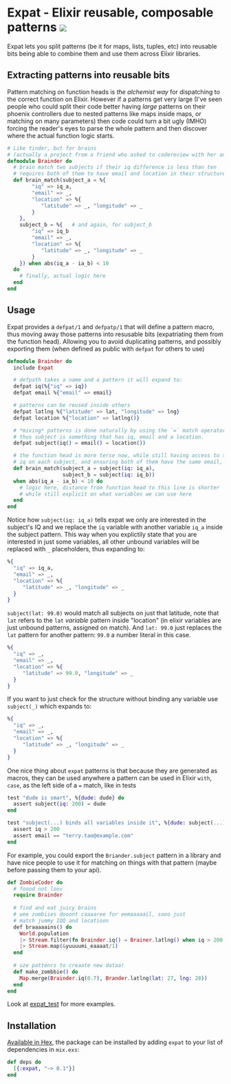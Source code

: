 # Expat - Elixir reusable, composable patterns <a href="https://travis-ci.org/vic/expat"><img src="https://travis-ci.org/vic/expat.svg"></a>

Expat lets you split patterns (be it for maps, lists, tuples, etc) into reusable bits being able to combine them and use them across Elixir libraries.

## Extracting patterns into reusable bits

Pattern matching on function heads is *the alchemist way* for dispatching to the
correct function on Elixir. However if a patterns get very large (I've seen people who could split their code better having _large_ patterns on their phoenix controllers due to nested patterns like maps inside maps, or matching on many parameters) then code could turn a bit ugly (IMHO) forcing the reader's eyes to parse the whole pattern and then discover where the actual
function logic starts.

```elixir
# Like tinder, but for brains
# (actually a project from a friend who asked to codereview with her and thus expat was born)
defmodule Brainder do
  # brain match two subjects if their iq difference is less than ten
  # requires both of them to have email and location in their structure
  def brain_match(subject_a = %{
        "iq" => iq_a,
        "email" => _,
        "location" => %{
           "latitude" => _, "longitude" => _
        }
    }, 
    subject_b = %{   # and again, for subject_b
        "iq" => iq_b
        "email" => _,
        "location" => %{
           "latitude" => _, "longitude" => _
        }
    }) when abs(iq_a - ia_b) < 10 
  do
    # finally, actual logic here
  end
end
```

## Usage

Expat provides a `defpat/1` and `defpatp/1` that will define a pattern macro, thus moving away those patterns into resusable bits (expatriating them from the function head). Allowing you to avoid duplicating patterns, and possibly exporting them (when defined as public with `defpat` for others to use)

```elixir
defmodule Brainder do
  include Expat

  # defpath takes a name and a pattern it will expand to:
  defpat iq(%{"iq" => iq})
  defpat email %{"email" => email}

  # patterns can be reused inside others
  defpat latlng %{"latitude" => lat, "longitude" => lng}
  defpat location %{"location" => latlng()}

  # *mixing* patterns is done naturally by using the `=` match operator
  # thus subject is something that has iq, email and a location.
  defpat subject(iq() = email() = location())

  # the function head is more terse now, while still having access to the inner
  # iq on each subject, and ensuring both of them have the same email, location fields
  def brain_match(subject_a = subject(iq: iq_a), 
                  subject_b = subject(iq: iq_b))
  when abs(iq_a - ia_b) < 10 do
    # logic here, distance from function head to this line is shorter
    # while still explicit on what variables we can use here
  end
end
```

Notice how `subject(iq: iq_a)` tells expat we only are interested in the subject's IQ
and we replace the `iq` variable with another variable `iq_a` inside the subject pattern.
This way when you explictily state that you are interested in just some variables, all
other unbound variables will be replaced with `_` placeholders, thus expanding to: 

```elixir
%{
  "iq" => iq_a,
  "email" => _,
  "location" => %{
     "latitude" => _, "longitude" => _
  }
}
```

`subject(lat: 99.0)` would match all subjects on just that latitude, note that `lat` refers
to the `lat` *variable* pattern inside "location" (in elixir variables are just unbound patterns, assigned on match).
And `lat: 99.0` just replaces the `lat` pattern for another pattern: `99.0` a number literal in this case.

```elixir
%{
  "iq" => _,
  "email" => _,
  "location" => %{
     "latitude" => 99.0, "longitude" => _
  }
}
```

If you want to just check for the structure without binding any variable use `subject(_)` which expands to:

```elixir
%{
  "iq" => _,
  "email" => _,
  "location" => %{
     "latitude" => _, "longitude" => _
  }
}
```

One nice thing about `expat` patterns is that because they are generated as macros, they can be used anywhere a
pattern can be used in Elixir `with`, `case`, as the left side of a `=` match, like in tests

```elixir
test "dude is smart", %{dude: dude} do
  assert subject(iq: 200) = dude
end

test "subject(...) binds all variables inside it", %{dude: subject(...)} do
  assert iq > 200
  assert email == "terry.tao@example.com"
end
```

For example, you could export the `Briander.subject` pattern in a library and have nice people to use it for matching on things with that pattern (maybe before passing them to your api).

```elixir
def ZombieCoder do
  # foood not loov
  require Brainder
 
  # find and eat juicy brains
  # wee zombiies dooont caaaaree for eemaaaaail, sooo just
  # match jummy IQQ and locatioon
  def braaaaains() do
    World.population
    |> Stream.filter(fn Brainder.iq() = Brainer.latlng() when iq > 200 -> {lat, lng} end)
    |> Stream.map(&yuuuumi_eaaaat/1)
  end
 
  # uze pattenrs to creaate new dataa!
  def make_zombbie() do
    Map.merge(Brainder.iq(0.7), Brander.latlng(lat: 27, lng: 28))
  end
end
```

Look at [expat_test](https://github.com/vic/expat/blob/master/test/expat_test.exs) for more examples.


## Installation

[Available in Hex](https://hex.pm/packages/expat), the package can be installed
by adding `expat` to your list of dependencies in `mix.exs`:

```elixir
def deps do
  [{:expat, "~> 0.1"}]
end
```
 
